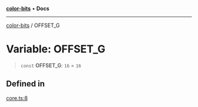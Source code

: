 [**color-bits**](../README.md) • **Docs**

***

[color-bits](../README.md) / OFFSET\_G

# Variable: OFFSET\_G

> `const` **OFFSET\_G**: `16` = `16`

## Defined in

[core.ts:8](https://github.com/romgrk/color-bits/blob/e6e18569fa37645f22dd4f4c831dece10d0dd00b/src/core.ts#L8)
